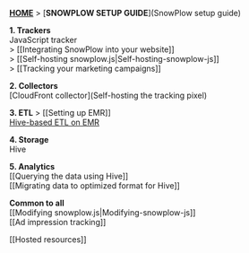 [**HOME**](Home) > [**SNOWPLOW SETUP GUIDE**](SnowPlow setup guide)

**1. Trackers**  
JavaScript tracker  
\> [[Integrating SnowPlow into your website]]  
\> [[Self-hosting snowplow.js|Self-hosting-snowplow-js]]  
\> [[Tracking your marketing campaigns]]  

**2. Collectors**  
[CloudFront collector](Self-hosting the tracking pixel)

**3. ETL**
\> [[Setting up EMR]]  
[Hive-based ETL on EMR](Deploying-EmrEtlRunner)

**4. Storage**  
Hive

**5. Analytics**  
[[Querying the data using Hive]]  
[[Migrating data to optimized format for Hive]]  
 
**Common to all**  
[[Modifying snowplow.js|Modifying-snowplow-js]]  
[[Ad impression tracking]]  

[[Hosted resources]]  